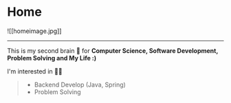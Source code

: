 # Home
![[homeimage.jpg]]

---

This is my second brain 🧠 for **Computer Science, Software Development, Problem Solving and My Life :)**

I'm interested in 👨‍💻

> - Backend Develop (Java, Spring)
> - Problem Solving

